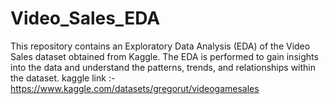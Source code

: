 # Video_Sales_EDA
This repository contains an Exploratory Data Analysis (EDA) of the Video Sales dataset obtained from Kaggle. The EDA is performed to gain insights into the data and understand the patterns, trends, and relationships within the dataset.
kaggle link :-https://www.kaggle.com/datasets/gregorut/videogamesales
